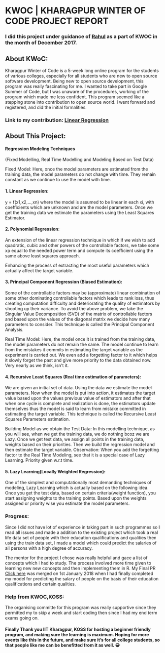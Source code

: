 # KWOC | KHARAGPUR WINTER OF CODE PROJECT REPORT
### I did this project under guidance of [Rahul](https://github.com/rahul-da) as a part of KWOC in the month of December 2017.

## About KWoC:
Kharagpur Winter of Code is a 5-week long online program for the students of various colleges, especially for all students  who are new to open source software development.
Being new to open source development, this program was really fascinating for me. I wanted to take part in Google Summer of Code, but I was unaware of the procedures, working of the program which made me less confident. This program seemed like a stepping stone into contribution to open source world. I went forward and registered, and did the initial formalities.

### Link to my contribution: [Linear Regression](https://github.com/rahul-da/Statistical_Modelling_Techniques/tree/master/Linear_Regression)
## About This Project:
#### Regression Modeling Techniques
(Fixed Modelling, Real Time Modelling and Modeling Based on Test Data)

Fixed Model: Here, once the model parameters are estimated from the training data, the model parameters do not change with time. They remain constant as we continue to use the model with time.

#### 1. Linear Regression:
y = f(x1,x2,…,xn) where the model is assumed to be linear in each xi, with coefficients which are unknown and are the model parameters. Once we get the training data we estimate the parameters using the Least Squares Estimator.  

#### 2. Polynomial Regression:
An extension of the linear regression technique in which if we wish to add quadratic, cubic and other powers of the controllable factors, we take some xp equal to the needed power term and compute its coefficient using the same above least squares approach. 

Enhancing the process of extracting the most useful parameters which actually affect the target variable.

#### 3. Principal Component Regression (Biased Estimation):
Some of the controllable factors may be (approximate) linear combination of some other dominating controllable factors which leads to rank loss, thus creating computation difficulty and deteriorating the quality of estimators by shooting up their variance. To avoid the above problem, we take the Singular Value Decomposition (SVD) of the matrix of controllable factors and based upon the values of the diagonal matrix we decide how many parameters to consider. This technique is called the Principal Component Analysis.

Real Time Model: Here, the model once it is trained from the training data, the model parameters do not remain the same. The model continue to learn from the mistakes it commits in estimating the target variable as the experiment is carried out. We even add a forgetting factor to it which helps it slowly forget the past and give more priority to the data obtained now. Very nearly as we think, isn't it.

#### 4. Recursive Least Squares (Real time estimation of parameters):
We are given an initial set of data. Using the data we estimate the model parameters. Now when the model is put into action, it estimates the target value based upon the values previous value of estimators and after that when one cycle is complete and realization is done, the estimators update themselves thus the model is said to learn from mistake committed in estimating the target variable. This technique is called the Recursive Least Squares Parameters estimation.

Building Model as we obtain the Test Data: In this modelling technique, as you will see, when we get the training data, we do nothing bcoz we are Lazy. Once we get test data, we assign all points in the training data, weights based on their priorities. Then we build the regression model and then estimate the target variable.
Observation: When you add the forgetting factor to the Real Time Modeling, see that it is a special case of Lazy Learning. Priority given w.r.t time.

#### 5. Lazy Learning(Locally Weighted Regression):
One of the simplest and computationally most demanding techniques of modeling, Lazy Learning which is actually based on the following idea. Once you  get the test data, based on certain criteria(weight function), you start assigning weights to the training points. Based upon the weights assigned or priority wise you estimate the model parameters.

### Progress:
Since I did not have lot of experience in taking part in such programmes so I read all issues and made a addition to the existing project which took a real life data set of people with their education qualifications and qualities then using the train data set, I made a model which could predict the salaries of all persons with a high degree of accuracy. 

The mentor for the project I chose was really helpful and gace a list of concepts which I had to study.
The process involved more time given to learning new new concepts and then implementing them in R. My Final PR [Click here](https://github.com/rahul-da/Statistical_Modelling_Techniques/graphs/contributors) was merged on 1st January 2018 when I had finally completed my model for predicting the salary of people on the basis of their education qualifications and certain qualities.

### Help from KWOC,KOSS:
The organising committe for this program was really supportive since they permitted my to skip a week and start coding then since I had my end term exams going on.


#### Finally Thank you IIT Kharagpur, KOSS for hosting a beginner friendly program, and making sure the learning is maximum. Hoping for more events like this in the future, and make sure it’s for all college students, so that people like me can be benefitted from it as well. 😀
